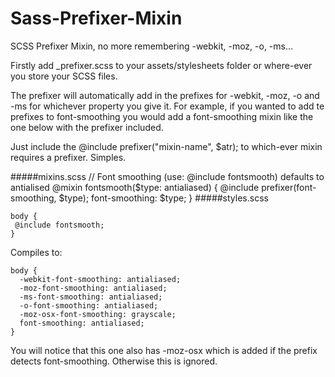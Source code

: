 # Sass-Prefixer-Mixin
SCSS Prefixer Mixin, no more remembering -webkit, -moz, -o, -ms...

Firstly add _prefixer.scss to your assets/stylesheets folder or where-ever you store your SCSS files.

The prefixer will automatically add in the prefixes for -webkit, -moz, -o and -ms for whichever property you give it. For example,
if you wanted to add te prefixes to font-smoothing you would add a font-smoothing mixin like the one below with the prefixer included.

Just include the @include prefixer("mixin-name", $atr); to which-ever mixin requires a prefixer. Simples.

#####mixins.scss
    // Font smoothing (use: @include fontsmooth) defaults to antialised
    @mixin fontsmooth($type: antialiased) {
	      @include prefixer(font-smoothing, $type);
	      font-smoothing: $type;
    }
#####styles.scss

    body {
     @include fontsmooth;
    }
  
Compiles to:

    body {
      -webkit-font-smoothing: antialiased;
      -moz-font-smoothing: antialiased;
      -ms-font-smoothing: antialiased;
      -o-font-smoothing: antialiased;
      -moz-osx-font-smoothing: grayscale;
      font-smoothing: antialiased;
    }
    
You will notice that this one also has -moz-osx which is added if the prefix detects font-smoothing. Otherwise this is ignored.
